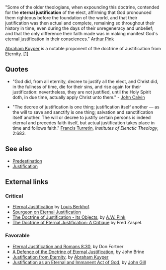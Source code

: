 "Some of the older theologians, when expounding this doctrine,
contended for the **eternal justification** of the elect, affirming
that God pronounced them righteous before the foundation of the
world, and that their justification was then actual and complete,
remaining so throughout their history in time, even during the days
of their unregeneracy and unbelief; and that the only difference
their faith made was in making manifest God's eternal justification
in their consciences."
[Arthur Pink](http://biblestudy.churches.net/CCEL/P/PINK/JUSTIFIC/JUSTIFI8.HTM)

[Abraham Kuyper](Abraham_Kuyper "Abraham Kuyper") is a notable
proponent of the doctrine of Justification from Eternity.
[[1]](http://homepage.mac.com/shanerosenthal/reformationink/akjust2.htm)

## Quotes

-   "God did, from all eternity, decree to justify all the elect,
    and Christ did, in the fullness of time, die for their sins, and
    rise again for their justification: nevertheless, they are not
    justified, until the Holy Spirit doth, in due time, actually apply
    Christ unto them." - [John Calvin](John_Calvin "John Calvin")

-   "The decree of justification is one thing; justification itself
    another — as the will to save and sanctify is one thing; salvation
    and sanctification itself another. The will or decree to justify
    certain persons is indeed eternal and precedes faith itself, but
    actual justification takes place in time and follows faith."
    [Francis Turretin](Francis_Turretin "Francis Turretin"),
    *Institutes of Elenctic Theology*, 2:683.

## See also

-   [Predestination](Predestination "Predestination")
-   [Justification](Justification "Justification")

## External links

### Critical

-   [Eternal Justification](http://www.the-highway.com/eternal-justification_Berkhof.html)
    by [Louis Berkhof](Louis_Berkhof "Louis Berkhof").
-   [Spurgeon on Eternal Justification](http://www.soundofgrace.com/v6n4/chsetrnlju.htm)
-   [The Doctrine of Justification - Its Objects](http://biblestudy.churches.net/CCEL/P/PINK/JUSTIFIC/JUSTIFI8.HTM),
    by [A.W. Pink](A.W._Pink "A.W. Pink")
-   [The Doctrine of Eternal Justification: A Critique](http://www.biblicalstudies.com/bstudy/soteriology/etjustif.htm)
    by Fred Zaspel.

### Favorable

-   [Eternal Justification and Romans 8:30](http://www.freegrace.net/articles/dfarticles/dfah704.htm),
    by Don Fortner
-   [A Defence of the Doctrine of Eternal Justification](http://members.aol.com/gregscv/brine.htm),
    by John Brine
-   [Justification from Eternity](http://homepage.mac.com/shanerosenthal/reformationink/akjust2.htm),
    by [Abraham Kuyper](Abraham_Kuyper "Abraham Kuyper")
-   [Justification as an Eternal and Immanent Act of God](http://www.pristinegrace.org/media.php?id=354),
    by [John Gill](John_Gill "John Gill")



